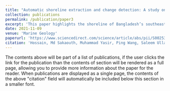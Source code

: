 ```yaml
---
title: "Automatic shoreline extraction and change detection: A study on the southeast coast of Bangladesh"
collection: publications
permalink: /publication/paper3
excerpt: 'This paper highlights the shoreline of Bangladesh’s southeast coast from 1980 to 2020 with a 10-year interval to automatically extract the shoreline and the changes in coastline position due to accretion and erosion. Threshold, Sobel, Prewitt, Canny and Robert generic edge detection algorithms are used for automatic shoreline extraction, including canny’s performance in accurately detecting the coastline. The Digital Shoreline Analysis System (DSAS) is carried out using Net Shoreline Movement (NSM), End Point Rate (EPR), and Linear Regression Rate (LRR) to statistically measure shoreline changes. The findings suggest that in terms of accretion and erosion, the shoreline is dynamic, but overall ac- cretion is dominated rather than erosion.'
date: 2021-11-09
venue: 'Marine Geology'
paperurl: 'https://www.sciencedirect.com/science/article/abs/pii/S0025322721002103'
citation: 'Hossain, Md Sakaouth, Muhammad Yasir, Ping Wang, Saleem Ullah, Maftuha Jahan, Sheng Hui, and Zehao Zhao. "Automatic shoreline extraction and change detection: A study on the southeast coast of Bangladesh." Marine Geology 441 [2021]: 106628.'
---
```


The contents above will be part of a list of publications, if the user clicks the link for the publication than the contents of section will be rendered as a full page, allowing you to provide more information about the paper for the reader. When publications are displayed as a single page, the contents of the above "citation" field will automatically be included below this section in a smaller font.
